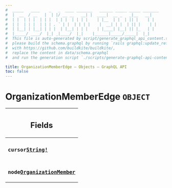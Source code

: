 ```yaml
---
#  _____   ____    _   _  ____ _______   ______ _____ _____ _______
#  |  __  / __   |  | |/ __ __   __| |  ____|  __ _   _|__   __|
#  | |  | | |  | | |  | | |  | | | |    | |__  | |  | || |    | |
#  | |  | | |  | | | . ` | |  | | | |    |  __| | |  | || |    | |
#  | |__| | |__| | | |  | |__| | | |    | |____| |__| || |_   | |
#  |_____/ ____/  |_| _|____/  |_|    |______|_____/_____|  |_|
#  This file is auto-generated by script/generate_graphql_api_content.sh,
#  please build the schema.graphql by running `rails graphql:update_reference_schema`
#  with https://github.com/buildkite/buildkite/,
#  replace the content in data/schema.graphql
#  and run the generation script `./scripts/generate-graphql-api-content.sh`.

title: OrganizationMemberEdge – Objects – GraphQL API
toc: false
---
```

<!-- vale off -->
<h1 class="has-pills">
  OrganizationMemberEdge
  <span data-algolia-exclude><span class="pill pill--object pill--normal-case pill--large"><code>OBJECT</code></span></span>
</h1>
<!-- vale on -->




<table class="responsive-table responsive-table--single-column-rows">
  <thead>
    <th>
      <h2 data-algolia-exclude>Fields</h2>
    </th>
  </thead>
  <tbody>
    <tr><td><h3 class="is-small has-pills"><code>cursor</code><a href="/docs/apis/graphql/schemas/scalar/string" class="pill pill--scalar pill--normal-case pill--medium" title="Go to SCALAR String"><code>String!</code></a></h3></td></tr><tr><td><h3 class="is-small has-pills"><code>node</code><a href="/docs/apis/graphql/schemas/object/organizationmember" class="pill pill--object pill--normal-case pill--medium" title="Go to OBJECT OrganizationMember"><code>OrganizationMember</code></a></h3></td></tr>
  </tbody>
</table>
